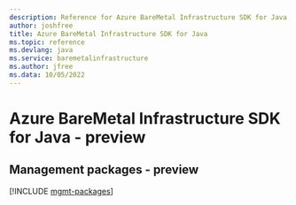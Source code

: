 ```yaml
---
description: Reference for Azure BareMetal Infrastructure SDK for Java
author: joshfree
title: Azure BareMetal Infrastructure SDK for Java
ms.topic: reference
ms.devlang: java
ms.service: baremetalinfrastructure
ms.author: jfree
ms.data: 10/05/2022
---
```

# Azure BareMetal Infrastructure SDK for Java - preview

## Management packages - preview
[!INCLUDE [mgmt-packages](baremetal-infrastructure-mgmt-index.md)]